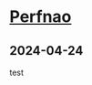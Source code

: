 # [Perfnao](http://www.yuiblog.com/blog/2007/01/04/performance-research-part-1/)
      
## 2024-04-24
      
test